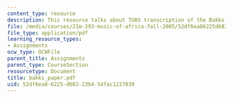 ```yaml
---
content_type: resource
description: This resource talks about TUBS transcription of the Bakks of Rambax MIT.
file: /media/courses/21m-293-music-of-africa-fall-2005/52df6ea86225d68323b454fac1227839_bakks_paper.pdf
file_type: application/pdf
learning_resource_types:
- Assignments
ocw_type: OCWFile
parent_title: Assignments
parent_type: CourseSection
resourcetype: Document
title: bakks_paper.pdf
uid: 52df6ea8-6225-d683-23b4-54fac1227839
---
```

